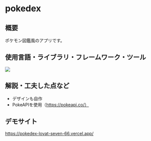 # pokedex

## 概要
ポケモン図鑑風のアプリです。

## 使用言語・ライブラリ・フレームワーク・ツール
<p>
<img src="https://img.shields.io/badge/react-%2320232a.svg?style=for-the-badge&logo=react&logoColor=%2361DAFB">
</p>

## 解説・工夫した点など
* デザインも自作
* PokeAPIを使用（https://pokeapi.co/）

## デモサイト
https://pokedex-lovat-seven-66.vercel.app/